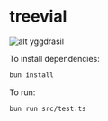 # treevial
![alt yggdrasil](https://the-public-domain-review.imgix.net/collections/yggdrasil-the-sacred-ash-tree-of-norse-mythology/oct_19_new_prints_00008.jpg?w=257)

To install dependencies:

```bash
bun install
```

To run:

```bash
bun run src/test.ts
```

